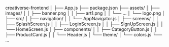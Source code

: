 creativerse-frontend
│
├── App.js
├── package.json
├── assets/
│   ├── images/
│   │   ├── banner.png
│   │   ├── art1.png
│   │   └── ...
│   └── logo.png
│
├── src/
│   ├── navigation/
│   │   └── AppNavigator.js
│   ├── screens/
│   │   ├── SplashScreen.js
│   │   ├── LoginScreen.js
│   │   ├── SignUpScreen.js
│   │   └── HomeScreen.js
│   ├── components/
│   │   ├── CategoryButton.js
│   │   ├── ProductCard.js
│   │   └── Header.js
│   └── theme/
│       └── colors.js
└── ...
